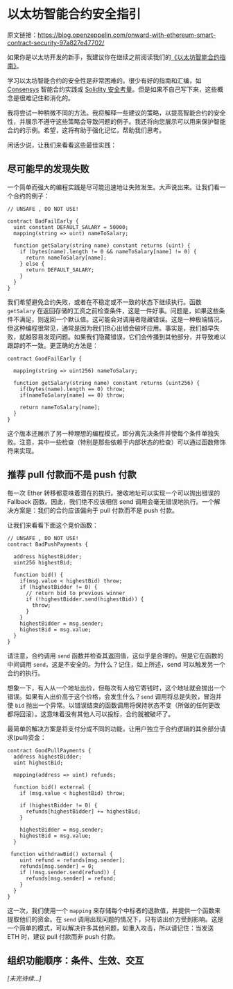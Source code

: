 # 以太坊智能合约安全指引
原文链接：https://blog.openzeppelin.com/onward-with-ethereum-smart-contract-security-97a827e47702/

如果你是以太坊开发的新手，我建议你在继续之前阅读我们的[《以太坊智能合约指南》](https://medium.com/zeppelin-blog/the-hitchhikers-guide-to-smart-contracts-in-ethereum-848f08001f05#.6dob381ks)。

学习以太坊智能合约的安全性是非常困难的。很少有好的指南和汇编，如 [Consensys](https://github.com/ConsenSys/smart-contract-best-practices) 智能合约实践或 [Solidity 安全考量](https://docs.soliditylang.org/en/latest/security-considerations.html)。但是如果不自己写下来，这些概念是很难记住和消化的。

我将尝试一种稍微不同的方法。我将解释一些建议的策略，以提高智能合约的安全性，并展示不遵守这些策略会导致问题的例子。我还将向您展示可以用来保护智能合约的示例。希望，这将有助于强化记忆，帮助我们思考。

闲话少说，让我们来看看这些最佳实践：

## 尽可能早的发现失败
一个简单而强大的编程实践是尽可能迅速地让失败发生。大声说出来。让我们看一个合约的例子：
```
// UNSAFE , DO NOT USE!

contract BadFailEarly {
  uint constant DEFAULT_SALARY = 50000;
  mapping(string => uint) nameToSalary;

  function getSalary(string name) constant returns (uint) {
    if (bytes(name).length != 0 && nameToSalary[name] != 0) {
      return nameToSalary[name];
    } else {
      return DEFAULT_SALARY;
    }
  }
}
```

我们希望避免合约失败，或者在不稳定或不一致的状态下继续执行。函数 `getSalary` 在返回存储的工资之前检查条件，这是一件好事。问题是，如果这些条件不满足，则返回一个默认值。这可能会对调用者隐藏错误。这是一种极端情况，但这种编程很常见，通常是因为我们担心出错会破坏应用。事实是，我们越早失败，就越容易发现问题。如果我们隐藏错误，它们会传播到其他部分，并导致难以跟踪的不一致。更正确的方法是：
```
contract GoodFailEarly {

  mapping(string => uint256) nameToSalary;

  function getSalary(string name) constant returns (uint256) {
    if(bytes(name).length == 0) throw;
    if(nameToSalary[name] == 0) throw;

    return nameToSalary[name];
  }
}
```

这个版本还展示了另一种理想的编程模式，即分离先决条件并使每个条件单独失败。注意，其中一些检查（特别是那些依赖于内部状态的检查）可以通过函数修饰符来实现。

## 推荐 pull 付款而不是 push 付款
每一次 Ether 转移都意味着潜在的执行。接收地址可以实现一个可以抛出错误的 Fallback 函数。因此，我们绝不应该相信 send 调用会毫无错误地执行。一个解决方案是：我们的合约应该偏向于 pull 付款而不是 push 付款。

让我们来看看下面这个竞价函数：
```
// UNSAFE , DO NOT USE!
contract BadPushPayments {

  address highestBidder;
  uint256 highestBid;

  function bid() {
    if(msg.value < highestBid) throw;
    if (highestBidder != 0) {
      // return bid to previous winner
      if (!highestBidder.send(highestBid)) {
        throw;
      }
    }
    highestBidder = msg.sender;
    highestBid = msg.value;
  }
}
```

请注意，合约调用 `send` 函数并检查其返回值，这似乎是合理的。但是它在函数的中间调用 `send`，这是不安全的。为什么？记住，如上所述，send 可以触发另一个合约的执行。

想象一下，有人从一个地址出价，但每次有人给它寄钱时，这个地址就会抛出一个错误。如果有人出价高于这个价格，会发生什么？`send` 调用将总是失败，冒泡并使 `bid` 抛出一个异常。以错误结束的函数调用将保持状态不变（所做的任何更改都将回滚）。这意味着没有其他人可以投标，合约就被破坏了。

最简单的解决方案是将支付分成不同的功能，让用户独立于合约逻辑的其余部分请求(pull)资金：
```
contract GoodPullPayments {
  address highestBidder;
  uint highestBid;

  mapping(address => uint) refunds;

  function bid() external {
    if (msg.value < highestBid) throw;

    if (highestBidder != 0) {
      refunds[highestBidder] += highestBid;
    }

    highestBidder = msg.sender;
    highestBid = msg.value;
  }

 function withdrawBid() external {
    uint refund = refunds[msg.sender];
    refunds[msg.sender] = 0;
    if (!msg.sender.send(refund)) {
      refunds[msg.sender] = refund;
    }
  }
}
```

这一次，我们使用一个 `mapping` 来存储每个中标者的退款值，并提供一个函数来提取他们的资金。在 `send` 调用出现问题的情况下，只有该出价方受到影响。这是一个简单的模式，可以解决许多其他问题，如重入攻击，所以请记住：当发送 ETH 时，建议 pull 付款而非 push 付款。

## 组织功能顺序：条件、生效、交互

*[未完待续...]*



